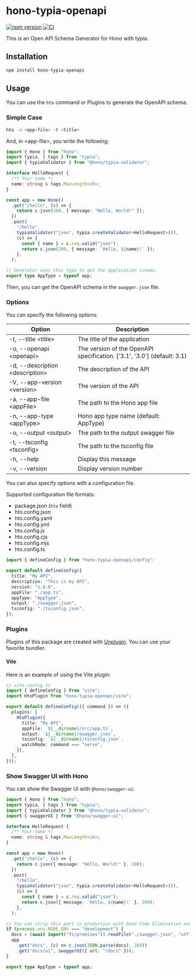 # hono-typia-openapi

[![npm version](https://badge.fury.io/js/hono-typia-openapi.svg)](https://badge.fury.io/js/hono-typia-openapi)
[![CI](https://github.com/miyaji255/hono-typia-openapi/actions/workflows/ci.yaml/badge.svg)](https://github.com/miyaji255/hono-typia-openapi/actions/workflows/ci.yaml)

This is an Open API Schema Generator for Hono with typia.

## Installation

```bash
npm install hono-typia-openapi
```

## Usage

You can use the `hto` command or Plugins to generate the OpenAPI schema.

### Simple Case

```bash
hto -a <app-file> -t <title>
```

And, in &lt;app-file&gt;, you write the following:

```typescript
import { Hono } from "hono";
import typia, { tags } from "typia";
import { typiaValidator } from "@hono/typia-validator";

interface HelloRequest {
  /** Your name */
  name: string & tags.MaxLength<16>;
}

const app = new Hono()
  .get("/hello", (c) => {
    return c.json(200, { message: "Hello, World!" });
  })
  .post(
    "/hello",
    typiaValidator("json", typia.createValidator<HelloRequest>()),
    (c) => {
      const { name } = c.req.valid("json");
      return c.json(200, { message: `Hello, ${name}!` });
    },
  );

// Generator uses this type to get the application schema.
export type AppType = typeof app;
```

Then, you can get the OpenAPI schema in the `swagger.json` file.

### Options

You can specify the following options:

| Option                             | Description                                                             |
| ---------------------------------- | ----------------------------------------------------------------------- |
| -t, --title &lt;title>             | The title of the application                                            |
| -o, --openapi &lt;openapi>         | The version of the OpenAPI specification. ['3.1', '3.0'] (default: 3.1) |
| -d, --description &lt;description> | The description of the API                                              |
| -V, --app-version &lt;version>     | The version of the API                                                  |
| -a, --app-file &lt;appFile>        | The path to the Hono app file                                           |
| -n, --app-type &lt;appType>        | Hono app type name (default: AppType)                                   |
| -o, --output &lt;output>           | The path to the output swagger file                                     |
| -t, --tsconfig &lt;tsconfig>       | The path to the tsconfig file                                           |
| -h, --help                         | Display this message                                                    |
| -v, --version                      | Display version number                                                  |

You can also specify options with a configuration file.

Supported configuration file formats:

- package.json (`hto` field)
- hto.config.json
- hto.config.yaml
- hto.config.yml
- hto.config.js
- hto.config.cjs
- hto.config.mjs
- hto.config.ts

```typescript
import { defineConfig } from "hono-typia-openapi/config";

export default defineConfig({
  title: "My API",
  description: "This is my API",
  version: "1.0.0",
  appFile: "./app.ts",
  appType: "AppType",
  output: "./swagger.json",
  tsconfig: "./tsconfig.json",
});
```

### Plugins

Plugins of this package are created with [Unplugin](https://unplugin.unjs.io/). You can use your favorite bundler.

#### Vite

Here is an example of using the Vite plugin:

```typescript
// vite.config.ts
import { defineConfig } from "vite";
import HtoPlugin from "hono-typia-openapi/vite";

export default defineConfig(({ command }) => ({
  plugins: [
    HtoPlugin({
      title: "My API",
      appFile: `${__dirname}/src/app.ts`,
      output: `${__dirname}/swagger.json`,
      tsconfig: `${__dirname}/tsconfig.json`,
      watchMode: command === "serve",
    }),
  ],
}));
```

### Show Swagger UI with Hono

You can show the Swagger UI with `@hono/swagger-ui`:

```typescript
import { Hono } from "hono";
import typia, { tags } from "typia";
import { typiaValidator } from "@hono/typia-validator";
import { swaggerUI } from "@hono/swagger-ui";

interface HelloRequest {
  /** Your name */
  name: string & tags.MaxLength<16>;
}

const app = new Hono()
  .get("/hello", (c) => {
    return c.json({ message: "Hello, World!" }, 200);
  })
  .post(
    "/hello",
    typiaValidator("json", typia.createValidator<HelloRequest>()),
    (c) => {
      const { name } = c.req.valid("json");
      return c.json({ message: `Hello, ${name}!` }, 200);
    },
  );

// You can strip this part in production with Dead Code Elimination and Replace Identifiers
if (process.env.NODE_ENV === "development") {
  docs = (await import("fs/promises")).readFile("./swagger.json", "utf-8");
  app
    .get("docs", (c) => c.json(JSON.parse(docs), 200))
    .get("docs/ui", swaggerUI({ url: "/docs" }));
}

export type AppType = typeof app;
```

